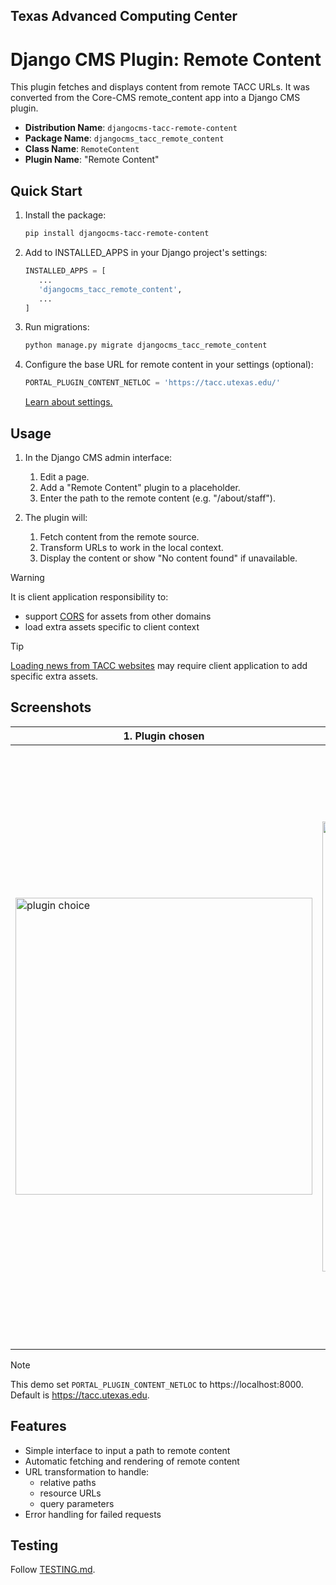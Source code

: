 ## Texas Advanced Computing Center
# Django CMS Plugin: Remote Content

This plugin fetches and displays content from remote TACC URLs. It was converted from the Core-CMS remote_content app into a Django CMS plugin.

- __Distribution Name__: `djangocms-tacc-remote-content`
- __Package Name__: `djangocms_tacc_remote_content`
- __Class Name__: `RemoteContent`
- __Plugin Name__: "Remote Content"

## Quick Start

1. Install the package:

    ```bash
    pip install djangocms-tacc-remote-content
    ```

2. Add to INSTALLED_APPS in your Django project's settings:

    ```python
    INSTALLED_APPS = [
       ...
       'djangocms_tacc_remote_content',
       ...
    ]
    ```

3. Run migrations:

    ```bash
    python manage.py migrate djangocms_tacc_remote_content
    ```

4. Configure the base URL for remote content in your settings (optional):

    ```python
    PORTAL_PLUGIN_CONTENT_NETLOC = 'https://tacc.utexas.edu/'
    ```

    [Learn about settings.](./docs/settings.md#portal_plugin_content_netloc)

## Usage

1. In the Django CMS admin interface:
   1. Edit a page.
   2. Add a "Remote Content" plugin to a placeholder.
   3. Enter the path to the remote content (e.g. "/about/staff").

2. The plugin will:
   1. Fetch content from the remote source.
   2. Transform URLs to work in the local context.
   3. Display the content or show "No content found" if unavailable.

> [!WARNING]
> It is client application responsibility to:
> - support [CORS](https://developer.mozilla.org/en-US/docs/Web/HTTP/Guides/CORS) for assets from other domains 
> - load extra assets specific to client context

> [!TIP]
> [Loading news from TACC websites](./docs/news-from-a-core-cms-website.md) may require client application to add specific extra assets.

## Screenshots

| 1. Plugin chosen | 2. Path set | 3. Arranged in structure | 4. Content rendered |
| - | - | - | - |
| <img width="475" alt="plugin choice" src="https://github.com/user-attachments/assets/2a7ce112-2cda-4bf9-b9f4-a1f86163fa29" /> | <img width="720" alt="plugin form" src="https://github.com/user-attachments/assets/b6d4d85f-a1af-49da-a3bb-e64dd67bf7f6" /> | <img width="375" alt="plugin instance" src="https://github.com/user-attachments/assets/fbd00693-5e83-4d38-88c2-3db6a31454fe" /> | <img width="960" alt="plugin rendered" src="https://github.com/user-attachments/assets/6bf4d2a8-bec2-47a6-b14e-9b5740327407" /> |

> [!NOTE]
> This demo set `PORTAL_PLUGIN_CONTENT_NETLOC` to https://localhost:8000. Default is https://tacc.utexas.edu.

## Features

- Simple interface to input a path to remote content
- Automatic fetching and rendering of remote content
- URL transformation to handle:
  - relative paths
  - resource URLs
  - query parameters
- Error handling for failed requests

## Testing

Follow [TESTING.md](TESTING.md).
